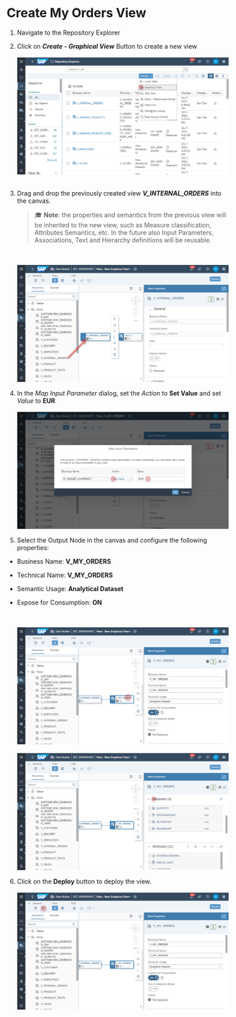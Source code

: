  # Create My Orders View

1. Navigate to the Repository Explorer
2. Click on <b><i>Create - Graphical View</i></b> Button to create a new view
  <br><br>![](../images/my_orders_view_01.png)<br><br>
3. Drag and drop the previously created view **_V_INTERNAL_ORDERS_** into the canvas.
   >:mortar_board: **Note**: the properties and semantics from the previous view will be inherited to the new view, such as Measure classification, Attributes Semantics, etc. In the future also Input Parameters, Associations, Text and Hierarchy definitions will be reusable. 
  
   <br><br>![](../images/my_orders_view_02.png)

4. In the _Map Input Parameter_ dialog, set the _Action_ to **Set Value** and set _Value_ to **EUR** 
  <br><br>![](../images/my_orders_view_03b.png)

5. Select the Output Node in the canvas and configure the following properties:
  - Business Name: <b>V_MY_ORDERS</b>
  - Technical Name: <b>V_MY_ORDERS</b>
  - Semantic Usage: <b>Analytical Dataset</b>
  - Expose for Consumption: <b>ON</b>
  
    <br><br>![](../images/my_orders_view_05a.png)
    <br><br>![](../images/my_orders_view_06a.png)
  
  
6. Click on the **Deploy** button to deploy the view.
  <br><br>![](../images/my_orders_view_07a.png)


  




  
